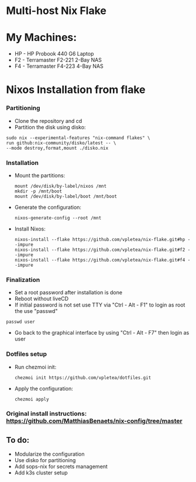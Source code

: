 # Multi-host Nix Flake

# My Machines:
- HP - HP Probook 440 G6 Laptop
- F2 - Terramaster F2-221 2-Bay NAS
- F4 - Terramaster F4-223 4-Bay NAS

# Nixos Installation from flake
### Partitioning
- Clone the repository and cd
- Partition the disk using disko:
```
sudo nix --experimental-features "nix-command flakes" \
run github:nix-community/disko/latest -- \
--mode destroy,format,mount ./disko.nix
```
### Installation
- Mount the partitions:
  ```
  mount /dev/disk/by-label/nixos /mnt
  mkdir -p /mnt/boot
  mount /dev/disk/by-label/boot /mnt/boot
  ```
- Generate the configuration:
  ```
  nixos-generate-config --root /mnt
  ```
- Install Nixos:
  ```
  nixos-install --flake https://github.com/vpletea/nix-flake.git#hp --impure
  nixos-install --flake https://github.com/vpletea/nix-flake.git#f2 --impure
  nixos-install --flake https://github.com/vpletea/nix-flake.git#f4 --impure
  ```
### Finalization
  - Set a root password after installation is done
  - Reboot without liveCD
  - If initial password is not set use TTY via "Ctrl - Alt - F1" to login as root the use "passwd"
```
passwd user
```
  - Go back to the graphical interface by using "Ctrl - Alt - F7" then login as user

### Dotfiles setup
- Run chezmoi init:
  ```
  chezmoi init https://github.com/vpletea/dotfiles.git
  ```
- Apply the configuration:
  ```
  chezmoi apply
  ```

### Original install instructions: https://github.com/MatthiasBenaets/nix-config/tree/master
## To do:
  - Modularize the configuration
  - Use disko for partitioning
  - Add sops-nix for secrets management
  - Add k3s cluster setup
